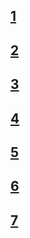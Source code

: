 ## [1](https://github.com/easyrock122/README/blob/master/%EA%B0%95%EC%9D%98%20%EC%A0%95%EB%A6%AC%20%EB%AA%A8%EC%9D%8C%EC%A7%91/hello%20django.md)

## [2](https://github.com/easyrock122/README/blob/master/hello%20django.md)

## [3](https://github.com/easyrock122/README/blob/master/%EA%B0%95%EC%9D%98%20%EC%A0%95%EB%A6%AC%20%EB%AA%A8%EC%9D%8C%EC%A7%91/%EC%9E%A5%EA%B3%A0%20%EA%B4%80%EB%A6%AC%EB%B2%95.md)

## [4](https://github.com/easyrock122/README/blob/master/%EA%B0%95%EC%9D%98%20%EC%A0%95%EB%A6%AC%20%EB%AA%A8%EC%9D%8C%EC%A7%91/%EC%9E%A5%EA%B3%A0%EB%A1%9C%20%EB%82%A0%20%EC%86%8C%EA%B0%9C%ED%95%98%EA%B8%B0%231.md)

## [5](https://github.com/easyrock122/README/blob/master/%EA%B0%95%EC%9D%98%20%EC%A0%95%EB%A6%AC%20%EB%AA%A8%EC%9D%8C%EC%A7%91/%EC%9E%A5%EA%B3%A0%EB%A1%9C%20%EB%82%98%20%EC%86%8C%EA%B0%9C%ED%95%98%EA%B8%B0%232.md)

## [6](https://github.com/easyrock122/README/blob/master/%EA%B0%95%EC%9D%98%20%EC%A0%95%EB%A6%AC%20%EB%AA%A8%EC%9D%8C%EC%A7%91/%EC%A4%91%EB%B3%B5%EC%8B%9C%EC%A0%B8.md)

## [7](https://github.com/easyrock122/README/blob/master/%EA%B0%95%EC%9D%98%20%EC%A0%95%EB%A6%AC%20%EB%AA%A8%EC%9D%8C%EC%A7%91/crud.md)
